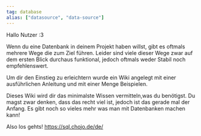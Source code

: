 ```yaml
---
tag: database
alias: ["datasource", "data-source"]
---
```


Hallo Nutzer :3

Wenn du eine Datenbank in deinem Projekt haben willst, gibt es oftmals mehrere Wege die zum Ziel führen. Leider sind viele dieser Wege zwar auf dem ersten Blick durchaus funktional, jedoch oftmals weder Stabil noch empfehlenswert.

Um dir den Einstieg zu erleichtern wurde ein Wiki angelegt mit einer ausführlichen Anleitung und mit einer Menge Beispielen.

Dieses Wiki wird dir das minimalste Wissen vermitteln,was du benötigst. Du magst zwar denken, dass das recht viel ist, jedoch ist das gerade mal der Anfang. Es gibt noch so vieles mehr was man mit Datenbanken machen kann!

Also los gehts!
<https://sql.chojo.de/de/>
